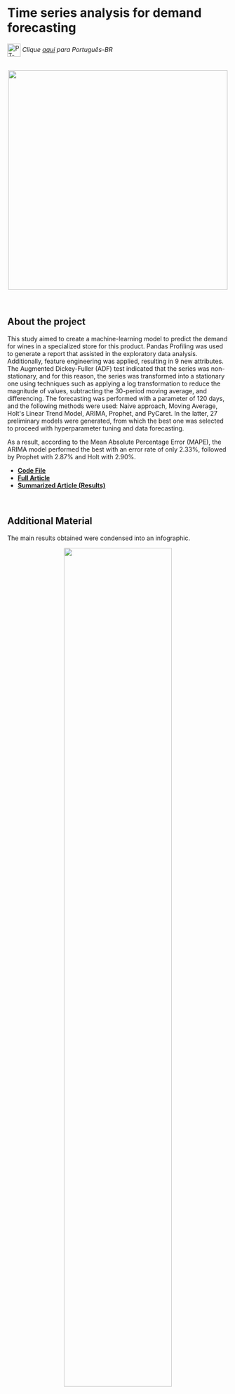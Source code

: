 # Time series analysis for demand forecasting 

<img align="center" alt="PT-BR" height="30" width="30" src="https://em-content.zobj.net/thumbs/120/whatsapp/326/flag-brazil_1f1e7-1f1f7.png"> _Clique [aqui](https://github.com/raffaloffredo/demand_forecasting_with_time_series_portuguese) para Português-BR_   
<br/>

<p align="center">
  <img src="https://blogger.googleusercontent.com/img/b/R29vZ2xl/AVvXsEhWApZWwMXe9_ymkjJSe_ciD8zUbCnnNbP8qYYknSi4hxd7TIqZ1JnAspLxQahgC-_44sclV-81Px5eYouEDlBZPfHfSrNOO3QcYQtLMkhKLkA6X4XAu3vYsa6HwD0f9W1nXt01Ru1nCfRAZ_Y1EvG_D_VfmRz0Q2Cnxyr1tK-ZjDv_VDomxUx4Bk-4-yk/s16000/clock_ts.png" height=500px>
</p>
<br/>

## About the project
This study aimed to create a machine-learning model to predict the demand for wines in a specialized store for this product. Pandas Profiling was used to generate a report that assisted in the exploratory data analysis. Additionally, feature engineering was applied, resulting in 9 new attributes. The Augmented Dickey-Fuller (ADF) test indicated that the series was non-stationary, and for this reason, the series was transformed into a stationary one using techniques such as applying a log transformation to reduce the magnitude of values, subtracting the 30-period moving average, and differencing. The forecasting was performed with a parameter of 120 days, and the following methods were used: Naive approach, Moving Average, Holt's Linear Trend Model, ARIMA, Prophet, and PyCaret. In the latter, 27 preliminary models were generated, from which the best one was selected to proceed with hyperparameter tuning and data forecasting.

As a result, according to the Mean Absolute Percentage Error (MAPE), the ARIMA model performed the best with an error rate of only 2.33%, followed by Prophet with 2.87% and Holt with 2.90%.

* **[Code File](https://github.com/raffaloffredo/demand_forecasting_with_time_series/blob/main/%5BLoffredoDS%5D_Demand_forecasting_with_Time_Series.ipynb)**
* **[Full Article](https://medium.com/@loffredo.ds/time-series-analysis-for-demand-forecasting-133273961e28)**
* **[Summarized Article (Results)](https://www.linkedin.com/pulse/forecasting-wine-demand-through-time-series-analysis-loffredo)**

<br/>

## Additional Material 
The main results obtained were condensed into an infographic.

<p align="center">
  <img src="https://media.licdn.com/dms/image/D4D12AQGWJIXtqXm8LQ/article-inline_image-shrink_1500_2232/0/1696942041690?e=1702512000&v=beta&t=xnhwmTSG0B43UQpJZMwWEoWu7t3dY9PfbiplBFq_pEQ" width="70%">
</p>

<br/>

## Other Projects

* **[Fetus's Health Classification Algorithm](https://github.com/raffaloffredo/fetus_health_classification)**
* **[Life Insurance Price Prediction](https://github.com/raffaloffredo/life_insurance_price_prediction)**
* **[Churn Prediction](https://github.com/raffaloffredo/churn_prediction)**
* **[Credit card fraud detection](https://github.com/raffaloffredo/fraud_detection)**
* **[Airbnb New York](https://github.com/raffaloffredo/airbnb_new_york)**
* **[An updated study of COVID-19 in Brazil and the world](https://github.com/raffaloffredo/covid_2023)**
<br/>

 ## Let's Connect
<div>
  <a href="https://www.linkedin.com/in/raffaela-loffredo/" target="_blank"><img src="https://img.shields.io/badge/-LinkedIn-%230077B5?style=for-the-badge&logo=linkedin&logoColor=white" target="_blank"></a>
    <a href="https://sites.google.com/view/loffredo/" target="_blank"><img src="https://img.shields.io/badge/website-000000?style=for-the-badge&logo=About.me&logoColor=white"></a>
  <a href = "mailto:raffaloffredo@protonmail.com"><img src="https://img.shields.io/badge/ProtonMail-8B89CC?style=for-the-badge&logo=protonmail&logoColor=white" target="_blank"></a>
  <a href="https://instagram.com/loffredo.ds" target="_blank"><img src="https://img.shields.io/badge/-Instagram-%23E4405F?style=for-the-badge&logo=instagram&logoColor=white" target="_blank"></a>
  <a href="https://medium.com/@loffredo.ds" target="_blank"><img src="https://img.shields.io/badge/Medium-12100E?style=for-the-badge&logo=medium&logoColor=white"></a>
</div>
